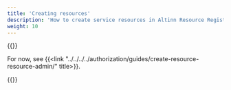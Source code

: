 ```yaml
---
title: 'Creating resources'
description: 'How to create service resources in Altinn Resource Registry'
weight: 10
---
```


{{<notyetwritten>}}

For now, see {{<link "../../../../authorization/guides/create-resource-resource-admin/" title>}}.

{{<children />}}
